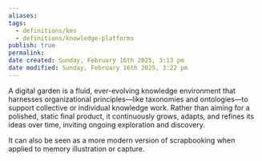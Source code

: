 ```yaml
---
aliases: 
tags:
  - definitions/kms
  - definitions/knowledge-platforms
publish: true
permalink: 
date created: Sunday, February 16th 2025, 3:13 pm
date modified: Sunday, February 16th 2025, 3:22 pm
---
```


A digital garden is a fluid, ever-evolving knowledge environment that harnesses organizational principles—like taxonomies and ontologies—to support collective or individual knowledge work. Rather than aiming for a polished, static final product, it continuously grows, adapts, and refines its ideas over time, inviting ongoing exploration and discovery.

It can also be seen as a more modern version of scrapbooking when applied to memory illustration or capture.